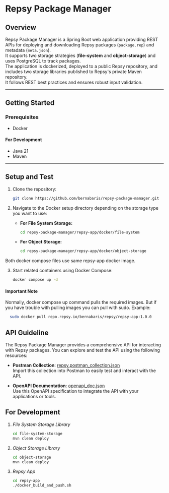# Repsy Package Manager

## Overview

Repsy Package Manager is a Spring Boot web application providing REST APIs for deploying and downloading Repsy packages (`package.rep`) and metadata (`meta.json`).  
It supports two storage strategies (**file-system** and **object-storage**) and uses PostgreSQL to track packages.  
The application is dockerized, deployed to a public Repsy repository, and includes two storage libraries published to Repsy's private Maven repository.  
It follows REST best practices and ensures robust input validation.

---

## Getting Started

### Prerequisites

- Docker

#### For Development

- Java 21 
- Maven

---

## Setup and Test

1. Clone the repository:

    ```bash
    git clone https://github.com/bernabaris/repsy-package-manager.git
    ```

2. Navigate to the Docker setup directory depending on the storage type you want to use:

   - **For File System Storage:**

     ```bash
     cd repsy-package-manager/repsy-app/docker/file-system
     ```

   - **For Object Storage:**

     ```bash
     cd repsy-package-manager/repsy-app/docker/object-storage
     ```
   
Both docker compose files use same repsy-app docker image.

3. Start related containers using Docker Compose:

     ```bash
     docker compose up -d
     ```
#### Important Note
Normally, docker compose up command pulls the required images.
But if you have trouble with pulling images you can pull with sudo. Example:

```bash
  sudo docker pull repo.repsy.io/bernabaris/repsy/repsy-app:1.0.0
```

## API Guideline

The Repsy Package Manager provides a comprehensive API for interacting with Repsy packages. You can explore and test the API using the following resources:

- **Postman Collection**: [repsy.postman_collection.json](repsy.postman_collection.json)  
  Import this collection into Postman to easily test and interact with the API.

- **OpenAPI Documentation**: [openapi_doc.json](openapi_doc.json)  
  Use this OpenAPI specification to integrate the API with your applications or tools.




## For Development

1. *File System Storage Library*
   ```bash
   cd file-system-storage
   mvn clean deploy
   ```
2. *Object Storage Library*
   ```bash
   cd object-storage
   mvn clean deploy
   ```
3. *Repsy App*
   ```bash
   cd repsy-app
   ./docker_build_and_push.sh
   ```